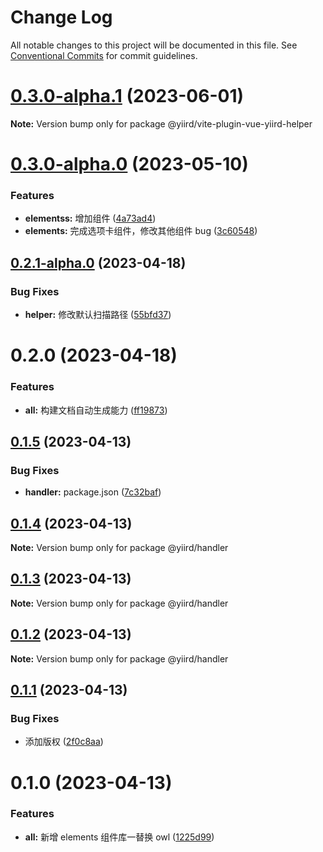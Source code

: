 # Change Log

All notable changes to this project will be documented in this file.
See [Conventional Commits](https://conventionalcommits.org) for commit guidelines.

# [0.3.0-alpha.1](https://github.com/yiird/yiird-mono/compare/@yiird/vite-plugin-vue-yiird-helper@0.3.0-alpha.0...@yiird/vite-plugin-vue-yiird-helper@0.3.0-alpha.1) (2023-06-01)

**Note:** Version bump only for package @yiird/vite-plugin-vue-yiird-helper

# [0.3.0-alpha.0](https://github.com/yiird/yiird-mono/compare/@yiird/vite-plugin-vue-yiird-helper@0.2.1-alpha.0...@yiird/vite-plugin-vue-yiird-helper@0.3.0-alpha.0) (2023-05-10)

### Features

-   **elementss:** 增加组件 ([4a73ad4](https://github.com/yiird/yiird-mono/commit/4a73ad408d1976ef1bf9298380a4ccc92c2003ba))
-   **elements:** 完成选项卡组件，修改其他组件 bug ([3c60548](https://github.com/yiird/yiird-mono/commit/3c60548ef86a6ec3fe0c6942c63dc8f83cc24a04))

## [0.2.1-alpha.0](https://github.com/yiird/yiird-mono/compare/@yiird/vite-plugin-vue-yiird-helper@0.2.0...@yiird/vite-plugin-vue-yiird-helper@0.2.1-alpha.0) (2023-04-18)

### Bug Fixes

-   **helper:** 修改默认扫描路径 ([55bfd37](https://github.com/yiird/yiird-mono/commit/55bfd37d1b31b92e79b9c1cf0883eb45909ba2f4))

# 0.2.0 (2023-04-18)

### Features

-   **all:** 构建文档自动生成能力 ([ff19873](https://github.com/yiird/yiird-mono/commit/ff19873ace28e6568be3708615a091e713b6f371))

## [0.1.5](https://github.com/yiird/yiird-mono/compare/@yiird/handler@0.1.4...@yiird/handler@0.1.5) (2023-04-13)

### Bug Fixes

-   **handler:** package.json ([7c32baf](https://github.com/yiird/yiird-mono/commit/7c32baf4da4d0940ca5f1abd951f76cd10d365d6))

## [0.1.4](https://github.com/yiird/yiird-mono/compare/@yiird/handler@0.1.3...@yiird/handler@0.1.4) (2023-04-13)

**Note:** Version bump only for package @yiird/handler

## [0.1.3](https://github.com/yiird/yiird-mono/compare/@yiird/handler@0.1.2...@yiird/handler@0.1.3) (2023-04-13)

**Note:** Version bump only for package @yiird/handler

## [0.1.2](https://github.com/yiird/yiird-mono/compare/@yiird/handler@0.1.1...@yiird/handler@0.1.2) (2023-04-13)

**Note:** Version bump only for package @yiird/handler

## [0.1.1](https://github.com/yiird/yiird-mono/compare/@yiird/handler@0.1.0...@yiird/handler@0.1.1) (2023-04-13)

### Bug Fixes

-   添加版权 ([2f0c8aa](https://github.com/yiird/yiird-mono/commit/2f0c8aa913321247dc2e83905a0a29a179edbb2e))

# 0.1.0 (2023-04-13)

### Features

-   **all:** 新增 elements 组件库一替换 owl ([1225d99](https://github.com/yiird/yiird-mono/commit/1225d992a88e3918ebdb9f17436ca244b737712c))
